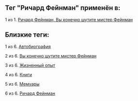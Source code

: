 ## Тег "Ричард Фейнман" применён в:

1 из 1. [Ричард Фейнман, Вы конечно шутите мистер Фейнман](../Книги/Мемуары/Ричард%20Фейнман%20-%20Вы%20конечно%20шутите%20мистер%20Фейнман.md)

## Близкие теги:

1 из 6. [Автобиография](./автобиография.md)

2 из 6. [Вы конечно шутите мистер Фейнман](./вы%20конечно%20шутите%20мистер%20фейнман.md)

3 из 6. [Жизненный опыт](./жизненный%20опыт.md)

4 из 6. [Книги](./книги.md)

5 из 6. [Мемуары](./мемуары.md)

6 из 6. [Ричард Фейнман](./ричард%20фейнман.md)

